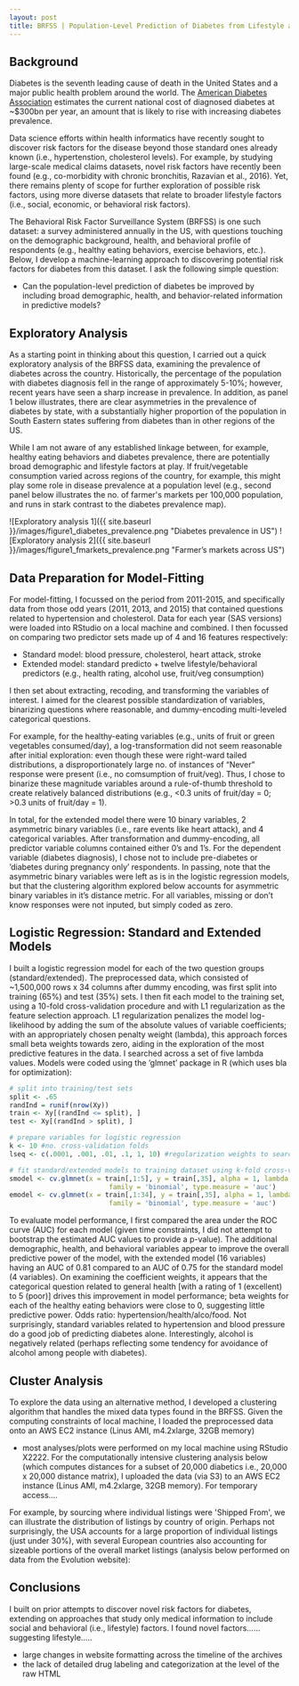 ```yaml
---
layout: post
title: BRFSS | Population-Level Prediction of Diabetes from Lifestyle and Behavioral Risk Factors
---
```


## Background

Diabetes is the seventh leading cause of death in the United States and a major public health problem around the world. The [American Diabetes Association](http://main.diabetes.org/dorg/images/infographics/adv-cost-of-diabetes.pdf) estimates the current national cost of diagnosed diabetes at ~$300bn per year, an amount that is likely to rise with increasing diabetes prevalence. 

Data science efforts within health informatics have recently sought to discover risk factors for the disease beyond those standard ones already known (i.e., hypertenstion, cholesterol levels). For example, by studying large-scale medical claims datasets, novel risk factors have recently been found (e.g., co-morbidity with chronic bronchitis, Razavian et al., 2016). Yet, there remains plenty of scope for further exploration of possible risk factors, using more diverse datasets that relate to broader lifestyle factors (i.e., social, economic, or behavioral risk factors).

The Behavioral Risk Factor Surveillance System (BRFSS) is one such dataset: a survey administered annually in the US, with questions touching on the demographic background, health, and behavioral profile of respondents (e.g., healthy eating behaviors, exercise behaviors, etc.). Below, I develop a machine-learning approach to discovering potential risk factors for diabetes from this dataset. I ask the following simple question:

- Can the population-level prediction of diabetes be improved by including broad demographic, health, and behavior-related information in predictive models?

## Exploratory Analysis

As a starting point in thinking about this question, I carried out a quick exploratory analysis of the BRFSS data, examining the prevalence of diabetes across the country. Historically, the percentage of the population with diabetes diagnosis fell in the range of approximately 5-10%; however, recent years have seen a sharp increase in prevalence. In addition, as panel 1 below illustrates, there are clear asymmetries in the prevalence of diabetes by state, with a substantially higher proportion of the population in South Eastern states suffering from diabetes than in other regions of the US. 

While I am not aware of any established linkage between, for example, healthy eating behaviors and diabetes prevalence, there are potentially broad demographic and lifestyle factors at play. If fruit/vegetable consumption varied across regions of the country, for example, this might play some role in disease prevalence at a population level (e.g., second panel below illustrates the no. of farmer's markets per 100,000 population, and runs in stark contrast to the diabetes prevalence map).

![Exploratory analysis 1]({{ site.baseurl }}/images/figure1_diabetes_prevalence.png "Diabetes prevalence in US")
![Exploratory analysis 2]({{ site.baseurl }}/images/figure1_fmarkets_prevalence.png "Farmer’s markets across US")

## Data Preparation for Model-Fitting

For model-fitting, I focussed on the period from 2011-2015, and specifically data from those odd years (2011, 2013, and 2015) that contained questions related to hypertension and cholesterol. Data for each year (SAS versions) were loaded into RStudio on a local machine and combined. I then focussed on comparing two predictor sets made up of 4 and 16 features respectively:

- Standard model: blood pressure, cholesterol, heart attack, stroke
- Extended model: standard predicto + twelve lifestyle/behavioral predictors (e.g., health rating, alcohol use, fruit/veg consumption)
 
I then set about extracting, recoding, and transforming the variables of interest. I aimed for the clearest possible standardization of variables, binarizing questions where reasonable, and dummy-encoding multi-leveled categorical questions. 

For example, for the healthy-eating variables (e.g., units of fruit or green vegetables consumed/day), a log-transformation did not seem reasonable after initial exploration: even though these were right-ward tailed distributions, a disproportionately large no. of instances of “Never” response were present (i.e., no comsumption of fruit/veg). Thus, I chose to binarize these magnitude variables around a rule-of-thumb threshold to create relatively balanced distributions (e.g., <0.3 units of fruit/day = 0; >0.3 units of fruit/day = 1). 

In total, for the extended model there were 10 binary variables, 2 asymmetric binary variables (i.e., rare events like heart attack), and 4 categorical variables. After transformation and dummy-encoding, all predictor variable columns contained either 0’s and 1’s. For the dependent variable (diabetes diagnosis), I chose not to include pre-diabetes or ’diabetes during pregnancy only’ respondents. In passing, note that the asymmetric binary variables were left as is in the logistic regression models, but that the clustering algorithm explored below accounts for asymmetric binary variables in it’s distance metric. For all variables, missing or don’t know responses were not inputed, but simply coded as zero.

## Logistic Regression: Standard and Extended Models

I built a logistic regression model for each of the two question groups (standard/extended). The preprocessed data, which consisted of ~1,500,000 rows x 34 columns after dummy encoding, was first split into training (65%) and test (35%) sets. I then fit each model to the training set, using a 10-fold cross-validation procedure and with L1 regularization as the feature selection approach. L1 regularization penalizes the model log-likelihood by adding the sum of the absolute values of variable coefficients; with an appropriately chosen penalty weight (lambda), this approach forces small beta weights towards zero, aiding in the exploration of the most predictive features in the data. I searched across a set of five lambda values. Models were coded using the ’glmnet’ package in R (which uses bla for optimization):

```R
# split into training/test sets
split <- .65
randInd = runif(nrow(Xy))
train <- Xy[(randInd <= split), ]
test <- Xy[(randInd > split), ]

# prepare variables for logistic regression
k <- 10 #no. cross-validation folds
lseq <- c(.0001, .001, .01, .1, 1, 10) #regularization weights to search through

# fit standard/extended models to training dataset using k-fold cross-validation procedure
smodel <- cv.glmnet(x = train[,1:5], y = train[,35], alpha = 1, lambda = lseq, nfolds = k, 
                         family = 'binomial', type.measure = 'auc')
emodel <- cv.glmnet(x = train[,1:34], y = train[,35], alpha = 1, lambda = lseq, nfolds = k,
                         family = 'binomial', type.measure = 'auc')
```
To evaluate model performance, I first compared the area under the ROC curve (AUC) for each model (given time constraints, I did not attempt to bootstrap the estimated AUC values to provide a p-value). The additional demographic, health, and behavioral variables appear to improve the overall predictive power of the model, with the extended model (16 variables) having an AUC of 0.81 compared to an AUC of 0.75 for the standard model (4 variables). On examining the coefficient weights, it appears that the categorical question related to general health [with a rating of 1 (excellent) to 5 (poor)] drives this improvement in model performance; beta weights for each of the healthy eating behaviors were close to 0, suggesting little predictive power. Odds ratio: hypertension/health/alco/food. Not surprisingly, standard variables related to hypertension and blood pressure do a good job of predicting diabetes alone. Interestingly, alcohol is negatively related (perhaps reflecting some tendency for avoidance of alcohol among people with diabetes).


## Cluster Analysis

To explore the data using an alternative method, I developed a clustering algorithm that handles the mixed data types found in the BRFSS.
Given the computing constraints of local machine, I loaded the preprocessed data onto an AWS EC2 instance (Linus AMI, m4.2xlarge, 32GB memory)

- most analyses/plots were performed on my local machine using RStudio X2222. For the computationally intensive clustering analysis below (which computes distances for a subset of 20,000 diabetics i.e., 20,000 x 20,000 distance matrix), I uploaded the data (via S3) to an AWS EC2 instance (Linus AMI, m4.2xlarge, 32GB memory). For temporary access….


For example, by sourcing where individual listings were 'Shipped From', we can illustrate the distribution of listings by country of origin. Perhaps not surprisingly, the USA accounts for a large proportion of individual listings (just under 30%), with several European countries also accounting for sizeable portions of the overall market listings (analysis below performed on data from the Evolution website):

## Conclusions

I built on prior attempts to discover novel risk factors for diabetes, extending on approaches that study only medical information to include social and behavioral (i.e., lifestyle) factors. I found novel factors……suggesting lifestyle….. 
- large changes in website formatting across the timeline of the archives
- the lack of detailed drug labeling and categorization at the level of the raw HTML

<!--more-->
